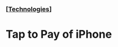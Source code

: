 ### [[Technologies](./translated-human-interface-guidelines-markdown/technologies.md)]  
  
# **Tap to Pay of iPhone**  

